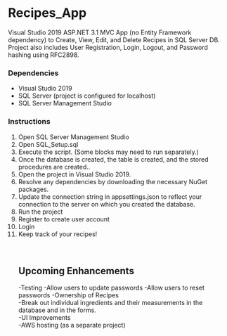# Recipes_App
Visual Studio 2019 ASP.NET 3.1 MVC App (no Entity Framework dependency) to Create, View, Edit, and Delete Recipes in SQL Server DB. Project also includes User Registration, Login, Logout, and Password hashing using RFC2898.

<h3>Dependencies</h3>
<ul><li>Visual Studio 2019</li>
  <li>SQL Server (project is configured for localhost)</li>
  <li>SQL Server Management Studio</li></ul>

<h3>Instructions</h3>
<ol><li>Open SQL Server Management Studio</li>
  <li>Open SQL_Setup.sql</li>
  <li>Execute the script. (Some blocks may need to run separately.)</li>
  <li>Once the database is created, the table is created, and the stored procedures are created..</li>
  <li>Open the project in Visual Studio 2019.</li>
  <li>Resolve any dependencies by downloading the necessary NuGet packages.</li>
  <li>Update the connection string in appsettings.json to reflect your connection to the server on which you created the database.</li>
  <li>Run the project</li>
  <li>Register to create user account</li>
  <li>Login</li>
  <li>Keep track of your recipes!</li>
<br><br>
<h2>Upcoming Enhancements</h2>
-Testing
-Allow users to update passwords
-Allow users to reset passwords
-Ownership of Recipes<br>
-Break out individual ingredients and their measurements in the database and in the forms.<br>
-UI Improvements<br>
-AWS hosting (as a separate project)

